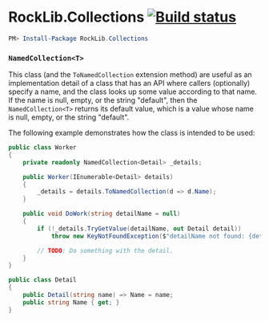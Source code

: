 # RockLib.Collections [![Build status](https://ci.appveyor.com/api/projects/status/wkk8d6xhr4qpvi95?svg=true)](https://ci.appveyor.com/project/RockLib/rocklib-collections)

```powershell
PM> Install-Package RockLib.Collections
```

### `NamedCollection<T>`

This class (and the `ToNamedCollection` extension method) are useful as an implementation detail of a class that has an API where callers (optionally) specify a name, and the class looks up some value according to that name. If the name is null, empty, or the string "default", then the `NamedCollection<T>` returns its default value, which is a value whose name is null, empty, or the string "default".

The following example demonstrates how the class is intended to be used:

```c#
public class Worker
{
    private readonly NamedCollection<Detail> _details;

    public Worker(IEnumerable<Detail> details)
    {
        _details = details.ToNamedCollection(d => d.Name);
    }

    public void DoWork(string detailName = null)
    {
        if (!_details.TryGetValue(detailName, out Detail detail))
            throw new KeyNotFoundException($"detailName not found: {detailName}.");

        // TODO: Do something with the detail.
    }
}

public class Detail
{
    public Detail(string name) => Name = name;
    public string Name { get; }
}
```